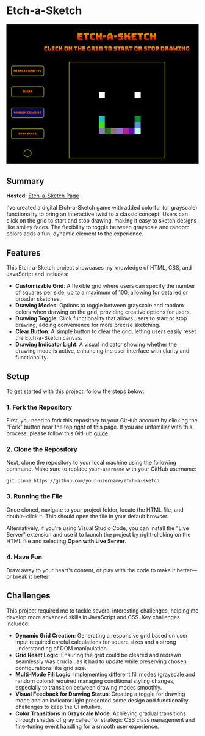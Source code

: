 # Etch-a-Sketch

![Etch-a-Sketch screenshot](./demo.png)

## Summary

**Hosted:** [Etch-a-Sketch Page](https://blurryq.github.io/etch-a-sketch/)

I’ve created a digital Etch-a-Sketch game with added colorful (or grayscale) functionality to bring an interactive twist to a classic concept. Users can click on the grid to start and stop drawing, making it easy to sketch designs like smiley faces. The flexibility to toggle between grayscale and random colors adds a fun, dynamic element to the experience.

## Features

This Etch-a-Sketch project showcases my knowledge of HTML, CSS, and JavaScript and includes:

- **Customizable Grid**: A flexible grid where users can specify the number of squares per side, up to a maximum of 100, allowing for detailed or broader sketches.
- **Drawing Modes**: Options to toggle between grayscale and random colors when drawing on the grid, providing creative options for users.
- **Drawing Toggle**: Click functionality that allows users to start or stop drawing, adding convenience for more precise sketching.
- **Clear Button**: A simple button to clear the grid, letting users easily reset the Etch-a-Sketch canvas.
- **Drawing Indicator Light**: A visual indicator showing whether the drawing mode is active, enhancing the user interface with clarity and functionality.

## Setup

To get started with this project, follow the steps below:

### 1. Fork the Repository

First, you need to fork this repository to your GitHub account by clicking the "Fork" button near the top right of this page. If you are unfamiliar with this process, please follow this GitHub [guide](https://docs.github.com/en/pull-requests/collaborating-with-pull-requests/working-with-forks/fork-a-repo).

### 2. Clone the Repository

Next, clone the repository to your local machine using the following command. Make sure to replace `your-username` with your GitHub username:

```
git clone https://github.com/your-username/etch-a-sketch
```

### 3. Running the File

Once cloned, navigate to your project folder, locate the HTML file, and double-click it. This should open the file in your default browser.

Alternatively, if you're using Visual Studio Code, you can install the "Live Server" extension and use it to launch the project by right-clicking on the HTML file and selecting **Open with Live Server**.

### 4. Have Fun

Draw away to your heart's content, or play with the code to make it better—or break it better!

## Challenges

This project required me to tackle several interesting challenges, helping me develop more advanced skills in JavaScript and CSS. Key challenges included:

- **Dynamic Grid Creation**: Generating a responsive grid based on user input required careful calculations for square sizes and a strong understanding of DOM manipulation.
- **Grid Reset Logic**: Ensuring the grid could be cleared and redrawn seamlessly was crucial, as it had to update while preserving chosen configurations like grid size.
- **Multi-Mode Fill Logic**: Implementing different fill modes (grayscale and random colors) required managing conditional styling changes, especially to transition between drawing modes smoothly.
- **Visual Feedback for Drawing Status**: Creating a toggle for drawing mode and an indicator light presented some design and functionality challenges to keep the UI intuitive.
- **Color Transitions in Grayscale Mode**: Achieving gradual transitions through shades of gray called for strategic CSS class management and fine-tuning event handling for a smooth user experience.
